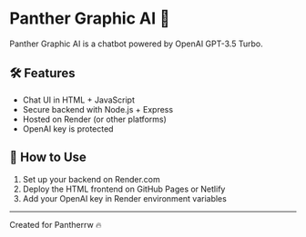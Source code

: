 # Panther Graphic AI 🤖

Panther Graphic AI is a chatbot powered by OpenAI GPT-3.5 Turbo.

## 🛠 Features
- Chat UI in HTML + JavaScript
- Secure backend with Node.js + Express
- Hosted on Render (or other platforms)
- OpenAI key is protected

## 🚀 How to Use

1. Set up your backend on Render.com
2. Deploy the HTML frontend on GitHub Pages or Netlify
3. Add your OpenAI key in Render environment variables

---
Created for Pantherrw 🔥
